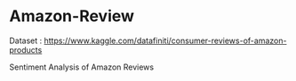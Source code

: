 # Amazon-Review
Dataset : https://www.kaggle.com/datafiniti/consumer-reviews-of-amazon-products
 
Sentiment Analysis of Amazon Reviews
